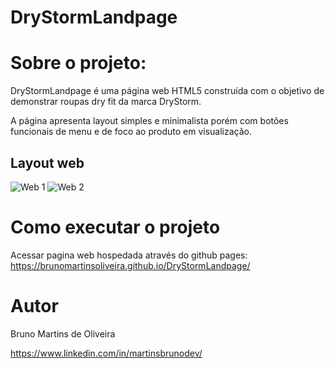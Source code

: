 # DryStormLandpage

# Sobre o projeto:

DryStormLandpage é uma página web HTML5 construída com o objetivo de demonstrar roupas dry fit da marca DryStorm.

A página apresenta layout simples e minimalista porém com botões funcionais de menu e de foco ao produto em visualização.

## Layout web

![Web 1](https://raw.githubusercontent.com/brunomartinsoliveira/DryStormLandpage/refs/heads/main/img/modeloconceitual.jpg)
![Web 2](https://raw.githubusercontent.com/brunomartinsoliveira/DryStormLandpage/refs/heads/main/img/modeloconceitual2.jpg)

# Como executar o projeto

Acessar pagina web hospedada através do github pages:
https://brunomartinsoliveira.github.io/DryStormLandpage/

# Autor

Bruno Martins de Oliveira

https://www.linkedin.com/in/martinsbrunodev/
